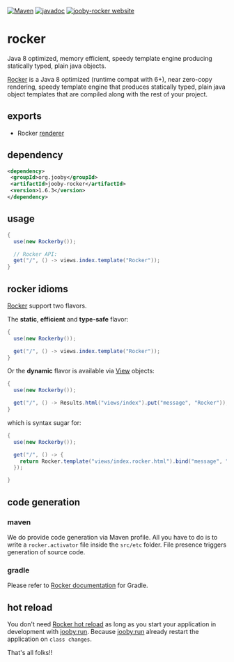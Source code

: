 [![Maven](https://img.shields.io/maven-metadata/v/http/central.maven.org/maven2/org/jooby/jooby-rocker/maven-metadata.xml.svg)](http://mvnrepository.com/artifact/org.jooby/jooby-rocker/1.6.3)
[![javadoc](https://javadoc.io/badge/org.jooby/jooby-rocker.svg)](https://javadoc.io/doc/org.jooby/jooby-rocker/1.6.3)
[![jooby-rocker website](https://img.shields.io/badge/jooby-rocker-brightgreen.svg)](http://jooby.org/doc/rocker)
# rocker

Java 8 optimized, memory efficient, speedy template engine producing statically typed, plain java objects.

<a href="https://github.com/fizzed/rocker">Rocker</a> is a Java 8 optimized (runtime compat with 6+), near zero-copy rendering, speedy template engine that produces statically typed, plain java object templates that are compiled along with the rest of your project.

## exports

* Rocker [renderer](/apidocs/org/jooby/Renderer.html)

## dependency

```xml
<dependency>
 <groupId>org.jooby</groupId>
 <artifactId>jooby-rocker</artifactId>
 <version>1.6.3</version>
</dependency>
```

## usage

```java
{
  use(new Rockerby());

  // Rocker API:
  get("/", () -> views.index.template("Rocker"));
}
```

## rocker idioms

<a href="https://github.com/fizzed/rocker">Rocker</a> support two flavors.

The **static**, **efficient** and **type-safe** flavor:

```java
{
  use(new Rockerby());

  get("/", () -> views.index.template("Rocker"));
}
```

Or the **dynamic** flavor is available via [View](/apidocs/org/jooby/View.html) objects:

```java
{
  use(new Rockerby());

  get("/", () -> Results.html("views/index").put("message", "Rocker"));
}
```

which is syntax sugar for:

```java
{
  use(new Rockerby());

  get("/", () -> {
    return Rocker.template("views/index.rocker.html").bind("message", "Rocker");
  });

}
```

## code generation

### maven

We do provide code generation via Maven profile. All you have to do is to write a ```rocker.activator``` file inside the ```src/etc``` folder. File presence triggers generation of source code.

### gradle

Please refer to <a href="https://github.com/fizzed/rocker/issues/33">Rocker documentation</a> for Gradle.

## hot reload

You don't need <a href="https://github.com/fizzed/rocker#hot-reloading">Rocker hot reload</a> as long as you start your application in development with <a href="http://jooby.org/doc/devtools/">jooby:run</a>. Because <a href="http://jooby.org/doc/devtools/">jooby:run</a> already restart the application on ```class changes```.

That's all folks!!
